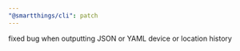 ```yaml
---
"@smartthings/cli": patch
---
```


fixed bug when outputting JSON or YAML device or location history
